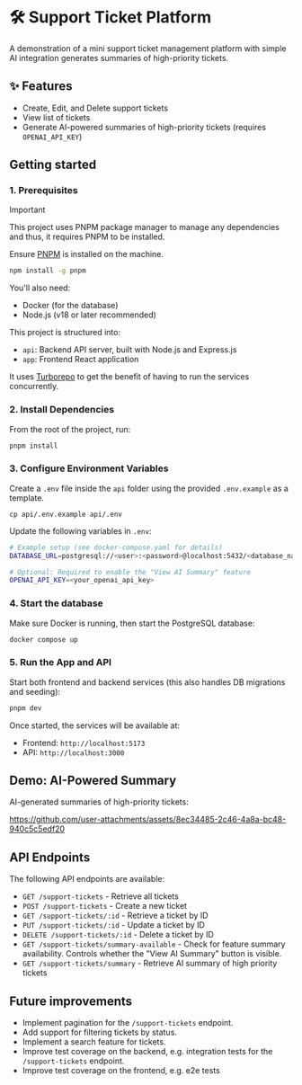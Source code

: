 # 🛠️ Support Ticket Platform

A demonstration of a mini support ticket management platform with simple AI integration generates summaries of high-priority tickets.

## ✨ Features
- Create, Edit, and Delete support tickets
- View list of tickets
- Generate AI-powered summaries of high-priority tickets (requires `OPENAI_API_KEY`)

## Getting started

### 1. Prerequisites

> [!IMPORTANT]
> This project uses PNPM package manager to manage any dependencies
> and thus, it requires PNPM to be installed.

Ensure [PNPM](https://pnpm.io/) is installed on the machine.

```sh
npm install -g pnpm
```

You'll also need:
- Docker (for the database)
- Node.js (v18 or later recommended)

This project is structured into:
- `api`: Backend API server, built with Node.js and Express.js
- `app`: Frontend React application

It uses [Turborepo](https://turbo.build/) to get the benefit of having to run the services concurrently.

### 2. Install Dependencies

From the root of the project, run:

```sh
pnpm install
```

### 3. Configure Environment Variables

Create a `.env` file inside the `api` folder using the provided `.env.example` as a template.

`cp api/.env.example api/.env`

Update the following variables in `.env`:

```sh
# Example setup (see docker-compose.yaml for details)
DATABASE_URL=postgresql://<user>:<password>@localhost:5432/<database_name>

# Optional: Required to enable the "View AI Summary" feature
OPENAI_API_KEY=<your_openai_api_key>
```

### 4. Start the database

Make sure Docker is running, then start the PostgreSQL database:

```sh
docker compose up
```

### 5. Run the App and API

Start both frontend and backend services (this also handles DB migrations and seeding):

```sh
pnpm dev
```

Once started, the services will be available at:
- Frontend: `http://localhost:5173`
- API: `http://localhost:3000`


## Demo: AI-Powered Summary

AI-generated summaries of high-priority tickets:

https://github.com/user-attachments/assets/8ec34485-2c46-4a8a-bc48-940c5c5edf20


## API Endpoints

The following API endpoints are available:

- `GET /support-tickets` - Retrieve all tickets
- `POST /support-tickets` - Create a new ticket
- `GET /support-tickets/:id` - Retrieve a ticket by ID
- `PUT /support-tickets/:id` - Update a ticket by ID
- `DELETE /support-tickets/:id` - Delete a ticket by ID
- `GET /support-tickets/summary-available` - Check for feature summary availability. Controls whether the "View AI Summary" button is visible.
- `GET /support-tickets/summary` - Retrieve AI summary of high priority tickets

## Future improvements

- Implement pagination for the `/support-tickets` endpoint.
- Add support for filtering tickets by status.
- Implement a search feature for tickets.
- Improve test coverage on the backend, e.g. integration tests for the `/support-tickets` endpoint.
- Improve test coverage on the frontend, e.g. e2e tests
